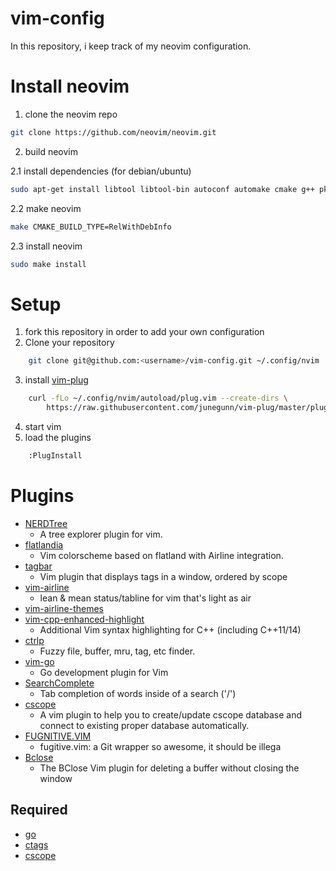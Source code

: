 # vim-config
In this repository, i keep track of my neovim configuration.

# Install neovim

1. clone the neovim repo

```bash
git clone https://github.com/neovim/neovim.git
```

2. build neovim

2.1 install dependencies (for debian/ubuntu)

```bash
sudo apt-get install libtool libtool-bin autoconf automake cmake g++ pkg-config unzip
```

2.2 make neovim

```bash
make CMAKE_BUILD_TYPE=RelWithDebInfo
```

2.3 install neovim

```bash
sudo make install
```

# Setup
1. fork this repository in order to add your own configuration
2. Clone your repository

```bash
    git clone git@github.com:<username>/vim-config.git ~/.config/nvim
```

3. install [vim-plug](https://github.com/junegunn/vim-plug)

```bash
    curl -fLo ~/.config/nvim/autoload/plug.vim --create-dirs \
        https://raw.githubusercontent.com/junegunn/vim-plug/master/plug.vim
```

4. start vim
5. load the plugins

```bash
    :PlugInstall
```

# Plugins
* [NERDTree](https://github.com/scrooloose/nerdtree)
  * A tree explorer plugin for vim.
* [flatlandia](https://github.com/jordwalke/flatlandia)
  * Vim colorscheme based on flatland with Airline integration.
* [tagbar](https://github.com/majutsushi/tagbar)
  * Vim plugin that displays tags in a window, ordered by scope
* [vim-airline](https://github.com/vim-airline/vim-airline)
  * lean & mean status/tabline for vim that's light as air
* [vim-airline-themes](https://github.com/vim-airline/vim-airline-themes)
* [vim-cpp-enhanced-highlight](https://github.com/octol/vim-cpp-enhanced-highlight)
  * Additional Vim syntax highlighting for C++ (including C++11/14)
* [ctrlp](https://github.com/ctrlpvim/ctrlp.vim)
  * Fuzzy file, buffer, mru, tag, etc finder.
* [vim-go](https://github.com/fatih/vim-go)
  * Go development plugin for Vim
* [SearchComplete](https://github.com/vim-scripts/SearchComplete)
  * Tab completion of words inside of a search ('/')
* [cscope](https://github.com/brookhong/cscope.vim)
  * A vim plugin to help you to create/update cscope database and connect to existing proper database automatically.
* [FUGNITIVE.VIM](https://github.com/tpope/vim-fugitive)
  * fugitive.vim: a Git wrapper so awesome, it should be illega
* [Bclose](https://github.com/rbgrouleff/bclose.vim)
  * The BClose Vim plugin for deleting a buffer without closing the window

## Required
* [go](https://golang.org)
* [ctags](http://ctags.sourceforge.net)
* [cscope](http://cscope.sourceforge.net)

